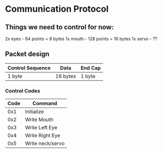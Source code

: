 # Communication Protocol

## Things we need to control for now:
2x eyes - 64 points = 8 bytes
1x mouth - 128 points = 16 bytes
1x servo - ??

## Packet design

| Control Sequence | Data     | End Cap |
|-----------------|----------|---------|
| 1 byte          | 16 bytes | 1 byte  |

### Control Codes

| Code | Command |
|------|---------|
| 0x1  | Initialize |
| 0x2  | Write Mouth |
| 0x3  | Write Left Eye |
| 0x4  | Write Right Eye |
| 0x5  | Write neck/servo |